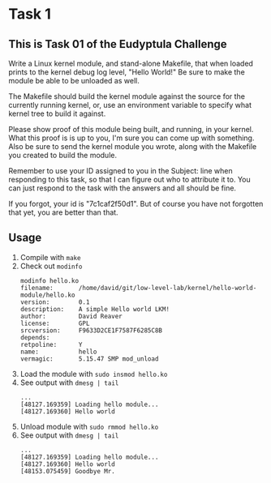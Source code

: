 # Task 1

## This is Task 01 of the Eudyptula Challenge

Write a Linux kernel module, and stand-alone Makefile, that when loaded
prints to the kernel debug log level, "Hello World!"  Be sure to make
the module be able to be unloaded as well.

The Makefile should build the kernel module against the source for the
currently running kernel, or, use an environment variable to specify
what kernel tree to build it against.

Please show proof of this module being built, and running, in your
kernel.  What this proof is is up to you, I'm sure you can come up with
something.  Also be sure to send the kernel module you wrote, along with
the Makefile you created to build the module.

Remember to use your ID assigned to you in the Subject: line when
responding to this task, so that I can figure out who to attribute it
to.  You can just respond to the task with the answers and all should be
fine.

If you forgot, your id is "7c1caf2f50d1".  But of course you have not
forgotten that yet, you are better than that.

## Usage

1. Compile with `make`
2. Check out `modinfo`
   ```
   modinfo hello.ko
   filename:       /home/david/git/low-level-lab/kernel/hello-world-module/hello.ko
   version:        0.1
   description:    A simple Hello world LKM!
   author:         David Reaver
   license:        GPL
   srcversion:     F9633D2CE1F7587F6285C8B
   depends:
   retpoline:      Y
   name:           hello
   vermagic:       5.15.47 SMP mod_unload
   ```
3. Load the module with `sudo insmod hello.ko`
4. See output with `dmesg | tail`
   ```
   ...
   [48127.169359] Loading hello module...
   [48127.169360] Hello world
   ```
5. Unload module with `sudo rmmod hello.ko`
6. See output with `dmesg | tail`
   ```
   ...
   [48127.169359] Loading hello module...
   [48127.169360] Hello world
   [48153.075459] Goodbye Mr.
   ```
